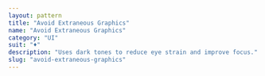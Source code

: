 ```yaml
---
layout: pattern
title: "Avoid Extraneous Graphics"
name: "Avoid Extraneous Graphics"
category: "UI"
suit: "♦"
description: "Uses dark tones to reduce eye strain and improve focus."
slug: "avoid-extraneous-graphics"
---
```

